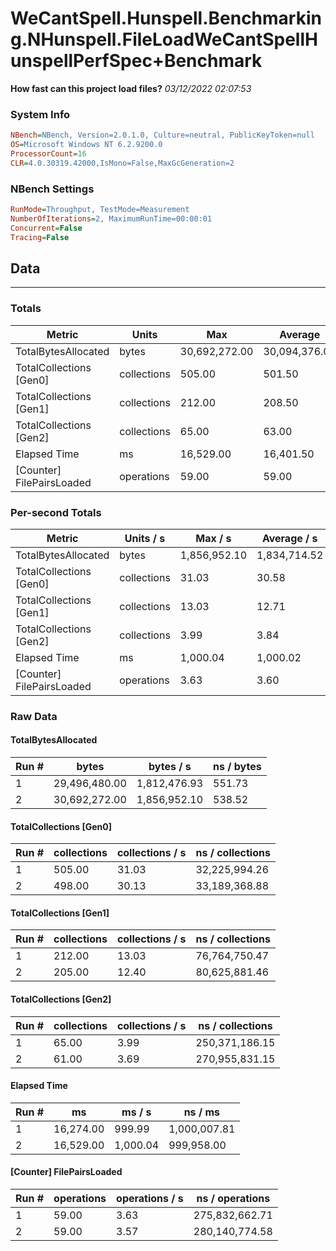 ﻿# WeCantSpell.Hunspell.Benchmarking.NHunspell.FileLoadWeCantSpellHunspellPerfSpec+Benchmark
__How fast can this project load files?__
_03/12/2022 02:07:53_
### System Info
```ini
NBench=NBench, Version=2.0.1.0, Culture=neutral, PublicKeyToken=null
OS=Microsoft Windows NT 6.2.9200.0
ProcessorCount=16
CLR=4.0.30319.42000,IsMono=False,MaxGcGeneration=2
```

### NBench Settings
```ini
RunMode=Throughput, TestMode=Measurement
NumberOfIterations=2, MaximumRunTime=00:00:01
Concurrent=False
Tracing=False
```

## Data
-------------------

### Totals
|          Metric |           Units |             Max |         Average |             Min |          StdDev |
|---------------- |---------------- |---------------- |---------------- |---------------- |---------------- |
|TotalBytesAllocated |           bytes |   30,692,272.00 |   30,094,376.00 |   29,496,480.00 |      845,552.63 |
|TotalCollections [Gen0] |     collections |          505.00 |          501.50 |          498.00 |            4.95 |
|TotalCollections [Gen1] |     collections |          212.00 |          208.50 |          205.00 |            4.95 |
|TotalCollections [Gen2] |     collections |           65.00 |           63.00 |           61.00 |            2.83 |
|    Elapsed Time |              ms |       16,529.00 |       16,401.50 |       16,274.00 |          180.31 |
|[Counter] FilePairsLoaded |      operations |           59.00 |           59.00 |           59.00 |            0.00 |

### Per-second Totals
|          Metric |       Units / s |         Max / s |     Average / s |         Min / s |      StdDev / s |
|---------------- |---------------- |---------------- |---------------- |---------------- |---------------- |
|TotalBytesAllocated |           bytes |    1,856,952.10 |    1,834,714.52 |    1,812,476.93 |       31,448.69 |
|TotalCollections [Gen0] |     collections |           31.03 |           30.58 |           30.13 |            0.64 |
|TotalCollections [Gen1] |     collections |           13.03 |           12.71 |           12.40 |            0.44 |
|TotalCollections [Gen2] |     collections |            3.99 |            3.84 |            3.69 |            0.21 |
|    Elapsed Time |              ms |        1,000.04 |        1,000.02 |          999.99 |            0.04 |
|[Counter] FilePairsLoaded |      operations |            3.63 |            3.60 |            3.57 |            0.04 |

### Raw Data
#### TotalBytesAllocated
|           Run # |           bytes |       bytes / s |      ns / bytes |
|---------------- |---------------- |---------------- |---------------- |
|               1 |   29,496,480.00 |    1,812,476.93 |          551.73 |
|               2 |   30,692,272.00 |    1,856,952.10 |          538.52 |

#### TotalCollections [Gen0]
|           Run # |     collections | collections / s |ns / collections |
|---------------- |---------------- |---------------- |---------------- |
|               1 |          505.00 |           31.03 |   32,225,994.26 |
|               2 |          498.00 |           30.13 |   33,189,368.88 |

#### TotalCollections [Gen1]
|           Run # |     collections | collections / s |ns / collections |
|---------------- |---------------- |---------------- |---------------- |
|               1 |          212.00 |           13.03 |   76,764,750.47 |
|               2 |          205.00 |           12.40 |   80,625,881.46 |

#### TotalCollections [Gen2]
|           Run # |     collections | collections / s |ns / collections |
|---------------- |---------------- |---------------- |---------------- |
|               1 |           65.00 |            3.99 |  250,371,186.15 |
|               2 |           61.00 |            3.69 |  270,955,831.15 |

#### Elapsed Time
|           Run # |              ms |          ms / s |         ns / ms |
|---------------- |---------------- |---------------- |---------------- |
|               1 |       16,274.00 |          999.99 |    1,000,007.81 |
|               2 |       16,529.00 |        1,000.04 |      999,958.00 |

#### [Counter] FilePairsLoaded
|           Run # |      operations |  operations / s | ns / operations |
|---------------- |---------------- |---------------- |---------------- |
|               1 |           59.00 |            3.63 |  275,832,662.71 |
|               2 |           59.00 |            3.57 |  280,140,774.58 |


